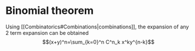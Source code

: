 # Binomial theorem 
Using [[Combinatorics#Combinations|combinations]], the expansion of any 2 term expansion can be obtained
$$(x+y)^n=\sum_{k=0}^n C^n_k x^ky^{n-k}$$
